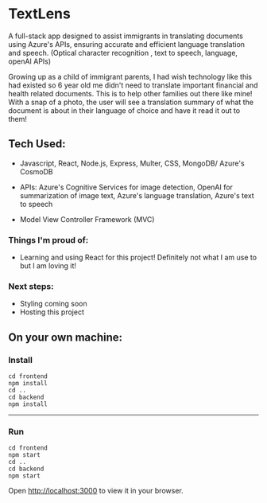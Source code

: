 # TextLens

A full-stack app designed to assist immigrants in translating documents using Azure's APIs, ensuring accurate and efficient language translation and speech. (Optical character recognition , text to speech, language, openAI APIs)

Growing up as a child of immigrant parents, I had wish technology like this had existed so 6 year old me didn't need to translate important financial and health related documents. This is to help other families out there like mine! With a snap of a photo, the user will see a translation summary of what the document is about in their language of choice and have it read it out to them!

## Tech Used:

- Javascript, React, Node.js, Express, Multer, CSS, MongoDB/ Azure's CosmoDB

- APIs: Azure's Cognitive Services for image detection, OpenAI for summarization of image text, Azure's language translation, Azure's text to speech

- Model View Controller Framework (MVC) 

### Things I'm proud of:
- Learning and using React for this project! Definitely not what I am use to but I am loving it!

### Next steps:
- Styling coming soon
- Hosting this project 

## On your own machine: 

### Install

`cd frontend`\
`npm install`\
`cd ..`\
`cd backend`\
`npm install`

---

### Run

`cd frontend`\
`npm start`\
`cd ..`\
`cd backend`\
`npm start`

Open [http://localhost:3000](http://localhost:3000) to view it in your browser.